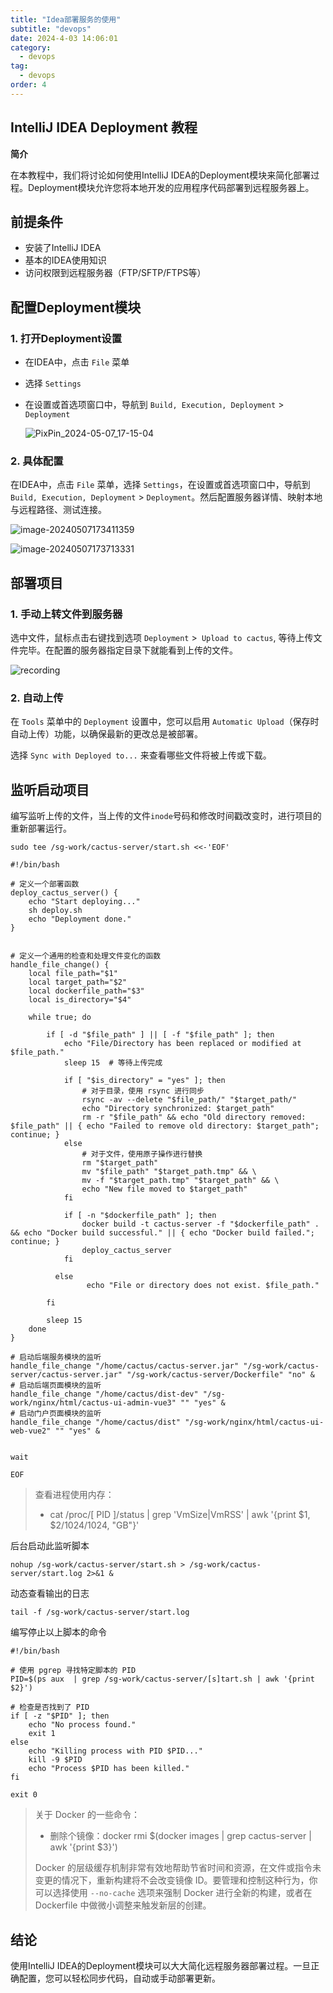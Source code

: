 ```yaml
---
title: "Idea部署服务的使用"
subtitle: "devops"
date: 2024-4-03 14:06:01
category:
  - devops
tag:
  - devops
order: 4
---
```


## IntelliJ IDEA Deployment 教程

**简介**

在本教程中，我们将讨论如何使用IntelliJ IDEA的Deployment模块来简化部署过程。Deployment模块允许您将本地开发的应用程序代码部署到远程服务器上。

## 前提条件

- 安装了IntelliJ IDEA
- 基本的IDEA使用知识
- 访问权限到远程服务器（FTP/SFTP/FTPS等）

## 配置Deployment模块

### 1. 打开Deployment设置

* 在IDEA中，点击 `File` 菜单

* 选择 `Settings`

* 在设置或首选项窗口中，导航到 `Build, Execution, Deployment` > `Deployment`

  ![PixPin_2024-05-07_17-15-04](https://lixuanfengs.github.io/blog-images/vp/web/PixPin_2024-05-07_17-15-04.gif)

### 2. 具体配置

在IDEA中，点击 `File` 菜单，选择 `Settings`，在设置或首选项窗口中，导航到 `Build, Execution, Deployment` > `Deployment`。然后配置服务器详情、映射本地与远程路径、测试连接。

![image-20240507173411359](https://lixuanfengs.github.io/blog-images/vp/web/image-20240507173411359.png)

![image-20240507173713331](https://lixuanfengs.github.io/blog-images/vp/web/image-20240507173713331.png)

## 部署项目

### 1. 手动上转文件到服务器

选中文件，鼠标点击右键找到选项 `Deployment` >` Upload to cactus`, 等待上传文件完毕。在配置的服务器指定目录下就能看到上传的文件。

![recording](https://lixuanfengs.github.io/blog-images/vp/web/recording.gif)

### 2. 自动上传

在 `Tools` 菜单中的 `Deployment` 设置中，您可以启用 `Automatic Upload`（保存时自动上传）功能，以确保最新的更改总是被部署。

选择 `Sync with Deployed to...` 来查看哪些文件将被上传或下载。

## 监听启动项目

编写监听上传的文件，当上传的文件`inode`号码和修改时间戳改变时，进行项目的重新部署运行。

```shell
sudo tee /sg-work/cactus-server/start.sh <<-'EOF'

#!/bin/bash

# 定义一个部署函数
deploy_cactus_server() {
    echo "Start deploying..."
    sh deploy.sh
    echo "Deployment done."
}


# 定义一个通用的检查和处理文件变化的函数
handle_file_change() {
    local file_path="$1"
    local target_path="$2"
    local dockerfile_path="$3"
    local is_directory="$4"

    while true; do

        if [ -d "$file_path" ] || [ -f "$file_path" ]; then
            echo "File/Directory has been replaced or modified at $file_path."
            sleep 15  # 等待上传完成

            if [ "$is_directory" = "yes" ]; then
                # 对于目录，使用 rsync 进行同步
                rsync -av --delete "$file_path/" "$target_path/"
                echo "Directory synchronized: $target_path"
                rm -r "$file_path" && echo "Old directory removed: $file_path" || { echo "Failed to remove old directory: $target_path"; continue; }
            else
                # 对于文件，使用原子操作进行替换
                rm "$target_path"
                mv "$file_path" "$target_path.tmp" && \
                mv -f "$target_path.tmp" "$target_path" && \
                echo "New file moved to $target_path"
            fi

            if [ -n "$dockerfile_path" ]; then
                docker build -t cactus-server -f "$dockerfile_path" . && echo "Docker build successful." || { echo "Docker build failed."; continue; }
                deploy_cactus_server
            fi

          else
                 echo "File or directory does not exist. $file_path."

        fi

        sleep 15
    done
}

# 启动后端服务模块的监听
handle_file_change "/home/cactus/cactus-server.jar" "/sg-work/cactus-server/cactus-server.jar" "/sg-work/cactus-server/Dockerfile" "no" &
# 启动后端页面模块的监听
handle_file_change "/home/cactus/dist-dev" "/sg-work/nginx/html/cactus-ui-admin-vue3" "" "yes" &
# 启动门户页面模块的监听
handle_file_change "/home/cactus/dist" "/sg-work/nginx/html/cactus-ui-web-vue2" "" "yes" &


wait

EOF
```

> 查看进程使用内存：
>
> * cat /proc/[ PID ]/status | grep 'VmSize\|VmRSS' | awk '{print \$1, \$2/1024/1024, "GB"}'

后台启动此监听脚本

```shell
nohup /sg-work/cactus-server/start.sh > /sg-work/cactus-server/start.log 2>&1 &
```

动态查看输出的日志

```shell
tail -f /sg-work/cactus-server/start.log
```

编写停止以上脚本的命令

```shell
#!/bin/bash

# 使用 pgrep 寻找特定脚本的 PID
PID=$(ps aux  | grep /sg-work/cactus-server/[s]tart.sh | awk '{print $2}')

# 检查是否找到了 PID
if [ -z "$PID" ]; then
    echo "No process found."
    exit 1
else
    echo "Killing process with PID $PID..."
    kill -9 $PID
    echo "Process $PID has been killed."
fi

exit 0
```

> 关于 Docker 的一些命令：
>
> * 删除个镜像：docker rmi $(docker images | grep cactus-server | awk '{print $3}')
>
> Docker 的层级缓存机制非常有效地帮助节省时间和资源，在文件或指令未变更的情况下，重新构建将不会改变镜像 ID。要管理和控制这种行为，你可以选择使用 `--no-cache` 选项来强制 Docker 进行全新的构建，或者在 Dockerfile 中做微小调整来触发新层的创建。

## 结论

使用IntelliJ IDEA的Deployment模块可以大大简化远程服务器部署过程。一旦正确配置，您可以轻松同步代码，自动或手动部署更新。